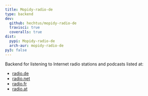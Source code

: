 ```yaml
---
title: Mopidy-radio-de
type: backend
dev:
  github: hechtus/mopidy-radio-de
  travisci: true
  coveralls: true
dist:
  pypi: Mopidy-radio-de
  arch-aur: mopidy-radio-de
py3: false
---
```


Backend for listening to Internet radio stations and podcasts listed at:

- [radio.de](https://www.radio.de/)
- [radio.net](https://www.radio.net/)
- [radio.fr](https://www.radio.fr/)
- [radio.at](https://www.radio.at/)
